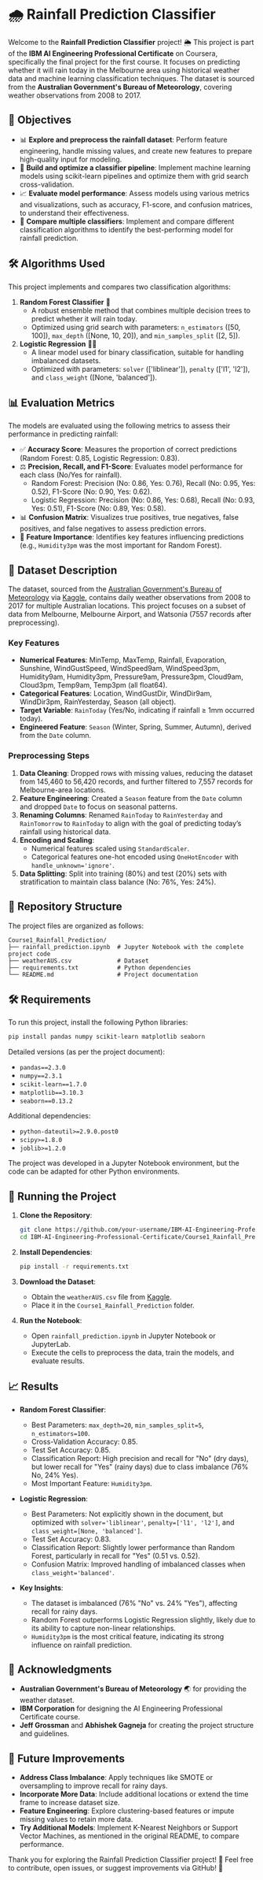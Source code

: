 # 🌧️ Rainfall Prediction Classifier

Welcome to the **Rainfall Prediction Classifier** project! 🌦️ This project is part of the **IBM AI Engineering Professional Certificate** on Coursera, specifically the final project for the first course. It focuses on predicting whether it will rain today in the Melbourne area using historical weather data and machine learning classification techniques. The dataset is sourced from the **Australian Government's Bureau of Meteorology**, covering weather observations from 2008 to 2017.

## 🎯 Objectives

- 📊 **Explore and preprocess the rainfall dataset**: Perform feature engineering, handle missing values, and create new features to prepare high-quality input for modeling.
- 🤖 **Build and optimize a classifier pipeline**: Implement machine learning models using scikit-learn pipelines and optimize them with grid search cross-validation.
- 📈 **Evaluate model performance**: Assess models using various metrics and visualizations, such as accuracy, F1-score, and confusion matrices, to understand their effectiveness.
- 🔄 **Compare multiple classifiers**: Implement and compare different classification algorithms to identify the best-performing model for rainfall prediction.

## 🛠️ Algorithms Used

This project implements and compares two classification algorithms:

1. **Random Forest Classifier** 🌳
   - A robust ensemble method that combines multiple decision trees to predict whether it will rain today.
   - Optimized using grid search with parameters: `n_estimators` ([50, 100]), `max_depth` ([None, 10, 20]), and `min_samples_split` ([2, 5]).
2. **Logistic Regression** 🧑‍💼
   - A linear model used for binary classification, suitable for handling imbalanced datasets.
   - Optimized with parameters: `solver` (['liblinear']), `penalty` (['l1', 'l2']), and `class_weight` ([None, 'balanced']).

## 📊 Evaluation Metrics

The models are evaluated using the following metrics to assess their performance in predicting rainfall:

- ✅ **Accuracy Score**: Measures the proportion of correct predictions (Random Forest: 0.85, Logistic Regression: 0.83).
- ⚖️ **Precision, Recall, and F1-Score**: Evaluates model performance for each class (No/Yes for rainfall).
  - Random Forest: Precision (No: 0.86, Yes: 0.76), Recall (No: 0.95, Yes: 0.52), F1-Score (No: 0.90, Yes: 0.62).
  - Logistic Regression: Precision (No: 0.86, Yes: 0.68), Recall (No: 0.93, Yes: 0.51), F1-Score (No: 0.89, Yes: 0.58).
- 📊 **Confusion Matrix**: Visualizes true positives, true negatives, false positives, and false negatives to assess prediction errors.
- 🌟 **Feature Importance**: Identifies key features influencing predictions (e.g., `Humidity3pm` was the most important for Random Forest).

## 📝 Dataset Description

The dataset, sourced from the [Australian Government's Bureau of Meteorology](http://www.bom.gov.au/climate/dwo/) via [Kaggle](https://www.kaggle.com/datasets/jsphyg/weather-dataset-rattle-package/), contains daily weather observations from 2008 to 2017 for multiple Australian locations. This project focuses on a subset of data from Melbourne, Melbourne Airport, and Watsonia (7557 records after preprocessing).

### Key Features
- **Numerical Features**: MinTemp, MaxTemp, Rainfall, Evaporation, Sunshine, WindGustSpeed, WindSpeed9am, WindSpeed3pm, Humidity9am, Humidity3pm, Pressure9am, Pressure3pm, Cloud9am, Cloud3pm, Temp9am, Temp3pm (all float64).
- **Categorical Features**: Location, WindGustDir, WindDir9am, WindDir3pm, RainYesterday, Season (all object).
- **Target Variable**: `RainToday` (Yes/No, indicating if rainfall ≥ 1mm occurred today).
- **Engineered Feature**: `Season` (Winter, Spring, Summer, Autumn), derived from the `Date` column.

### Preprocessing Steps
1. **Data Cleaning**: Dropped rows with missing values, reducing the dataset from 145,460 to 56,420 records, and further filtered to 7,557 records for Melbourne-area locations.
2. **Feature Engineering**: Created a `Season` feature from the `Date` column and dropped `Date` to focus on seasonal patterns.
3. **Renaming Columns**: Renamed `RainToday` to `RainYesterday` and `RainTomorrow` to `RainToday` to align with the goal of predicting today’s rainfall using historical data.
4. **Encoding and Scaling**:
   - Numerical features scaled using `StandardScaler`.
   - Categorical features one-hot encoded using `OneHotEncoder` with `handle_unknown='ignore'`.
5. **Data Splitting**: Split into training (80%) and test (20%) sets with stratification to maintain class balance (No: 76%, Yes: 24%).

## 📂 Repository Structure

The project files are organized as follows:

```
Course1_Rainfall_Prediction/
├── rainfall_prediction.ipynb  # Jupyter Notebook with the complete project code
├── weatherAUS.csv             # Dataset 
├── requirements.txt           # Python dependencies
└── README.md                  # Project documentation
```

## 🛠️ Requirements

To run this project, install the following Python libraries:

```bash
pip install pandas numpy scikit-learn matplotlib seaborn
```

Detailed versions (as per the project document):
- `pandas==2.3.0`
- `numpy==2.3.1`
- `scikit-learn==1.7.0`
- `matplotlib==3.10.3`
- `seaborn==0.13.2`

Additional dependencies:
- `python-dateutil>=2.9.0.post0`
- `scipy>=1.8.0`
- `joblib>=1.2.0`

The project was developed in a Jupyter Notebook environment, but the code can be adapted for other Python environments.

## 🚀 Running the Project

1. **Clone the Repository**:
   ```bash
   git clone https://github.com/your-username/IBM-AI-Engineering-Professional-Certificate.git
   cd IBM-AI-Engineering-Professional-Certificate/Course1_Rainfall_Prediction
   ```

2. **Install Dependencies**:
   ```bash
   pip install -r requirements.txt
   ```

3. **Download the Dataset**:
   - Obtain the `weatherAUS.csv` file from [Kaggle](https://www.kaggle.com/datasets/jsphyg/weather-dataset-rattle-package/).
   - Place it in the `Course1_Rainfall_Prediction` folder.

4. **Run the Notebook**:
   - Open `rainfall_prediction.ipynb` in Jupyter Notebook or JupyterLab.
   - Execute the cells to preprocess the data, train the models, and evaluate results.

## 📈 Results

- **Random Forest Classifier**:
  - Best Parameters: `max_depth=20`, `min_samples_split=5`, `n_estimators=100`.
  - Cross-Validation Accuracy: 0.85.
  - Test Set Accuracy: 0.85.
  - Classification Report: High precision and recall for "No" (dry days), but lower recall for "Yes" (rainy days) due to class imbalance (76% No, 24% Yes).
  - Most Important Feature: `Humidity3pm`.

- **Logistic Regression**:
  - Best Parameters: Not explicitly shown in the document, but optimized with `solver='liblinear'`, `penalty=['l1', 'l2']`, and `class_weight=[None, 'balanced']`.
  - Test Set Accuracy: 0.83.
  - Classification Report: Slightly lower performance than Random Forest, particularly in recall for "Yes" (0.51 vs. 0.52).
  - Confusion Matrix: Improved handling of imbalanced classes when `class_weight='balanced'`.

- **Key Insights**:
  - The dataset is imbalanced (76% "No" vs. 24% "Yes"), affecting recall for rainy days.
  - Random Forest outperforms Logistic Regression slightly, likely due to its ability to capture non-linear relationships.
  - `Humidity3pm` is the most critical feature, indicating its strong influence on rainfall prediction.

## 🙏 Acknowledgments

- **Australian Government's Bureau of Meteorology** 🌏 for providing the weather dataset.
- **IBM Corporation** for designing the AI Engineering Professional Certificate course.
- **Jeff Grossman** and **Abhishek Gagneja** for creating the project structure and guidelines.

## 🌟 Future Improvements

- **Address Class Imbalance**: Apply techniques like SMOTE or oversampling to improve recall for rainy days.
- **Incorporate More Data**: Include additional locations or extend the time frame to increase dataset size.
- **Feature Engineering**: Explore clustering-based features or impute missing values to retain more data.
- **Try Additional Models**: Implement K-Nearest Neighbors or Support Vector Machines, as mentioned in the original README, to compare performance.

Thank you for exploring the Rainfall Prediction Classifier project! 🌟 Feel free to contribute, open issues, or suggest improvements via GitHub! 🚀
